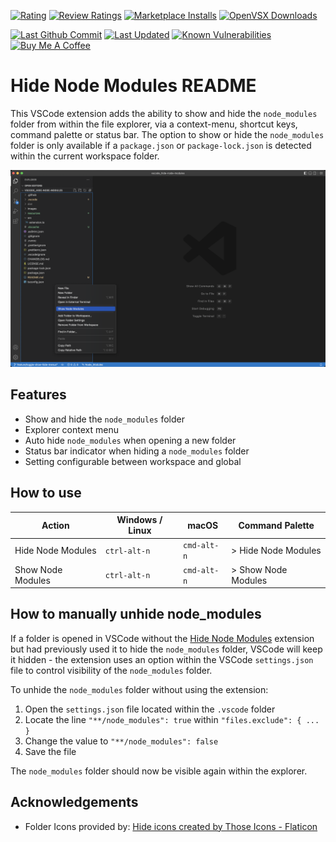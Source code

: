 [![Rating](https://img.shields.io/visual-studio-marketplace/r/chrisbibby.hide-node-modules)](https://marketplace.visualstudio.com/items?itemName=chrisbibby.hide-node-modules)
[![Review Ratings](https://img.shields.io/visual-studio-marketplace/stars/chrisbibby.hide-node-modules)](https://marketplace.visualstudio.com/items?itemName=chrisbibby.hide-node-modules&ssr=false#review-details)
[![Marketplace Installs](https://img.shields.io/visual-studio-marketplace/i/chrisbibby.hide-node-modules)](https://marketplace.visualstudio.com/items?itemName=chrisbibby.hide-node-modules)
[![OpenVSX Downloads](https://shields.io/open-vsx/dt/ChrisBibby/hide-node-modules?label=Open%20VSX%20Downloads&style=flat-square&color=green)](https://open-vsx.org/extension/chrisbibby/hide-node-modules)

[![Last Github Commit](https://img.shields.io/github/last-commit/chrisbibby/vscode_hide-node-modules)](https://github.com/ChrisBibby/vscode_hide-node-modules)
[![Last Updated](https://img.shields.io/visual-studio-marketplace/last-updated/chrisbibby.hide-node-modules)](https://marketplace.visualstudio.com/items?itemName=chrisbibby.hide-node-modules)
[![Known Vulnerabilities](https://snyk.io/test/github/ChrisBibby/vscode_hide-node-modules/badge.svg)](https://snyk.io/test/github/ChrisBibby/vscode_hide-node-modules)
[![Buy Me A Coffee](https://img.shields.io/badge/Buy%20Me%20A%20Coffee-%C2%A32-green)](https://buymeacoffee.com/bibby)

# Hide Node Modules README

This VSCode extension adds the ability to show and hide the `node_modules` folder from within the file explorer, via a context-menu, shortcut keys, command palette or status bar. The option to show or hide the `node_modules` folder is only available if a `package.json` or `package-lock.json` is detected within the current workspace folder.

![Hide Node Modules VSCode Extension](https://raw.githubusercontent.com/chrisbibby/vscode_hide-node-modules/master/resources/hide-node-modules_screenshot_01.png 'Hide Node Modules')

## Features

- Show and hide the `node_modules` folder
- Explorer context menu
- Auto hide `node_modules` when opening a new folder
- Status bar indicator when hiding a `node_modules` folder
- Setting configurable between workspace and global

## How to use

| Action            | Windows / Linux | macOS       | Command Palette     |
| ----------------- | --------------- | ----------- | ------------------- |
| Hide Node Modules | `ctrl-alt-n`    | `cmd-alt-n` | > Hide Node Modules |
| Show Node Modules | `ctrl-alt-n`    | `cmd-alt-n` | > Show Node Modules |

## How to manually unhide node_modules

If a folder is opened in VSCode without the [Hide Node Modules](https://marketplace.visualstudio.com/items?itemName=chrisbibby.hide-node-modules) extension but had previously used it to hide the `node_modules` folder, VSCode will keep it hidden - the extension uses an option within the VSCode `settings.json` file to control visibility of the `node_modules` folder.

To unhide the `node_modules` folder without using the extension:

1. Open the `settings.json` file located within the `.vscode` folder
2. Locate the line `"**/node_modules": true` within `"files.exclude": { ... }`
3. Change the value to `"**/node_modules": false`
4. Save the file

The `node_modules` folder should now be visible again within the explorer.

## Acknowledgements

- Folder Icons provided by: [Hide icons created by Those Icons - Flaticon](https://www.flaticon.com/free-icons/hide)
